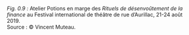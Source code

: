 *Fig. 0.9 :* Atelier Potions en marge des *Rituels de désenvoûtement de la finance* au Festival international de théâtre de rue d’Aurillac, 21-24 août 2019.  
Source : © Vincent Muteau.